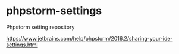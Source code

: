 # phpstorm-settings
Phpstorm setting repository

https://www.jetbrains.com/help/phpstorm/2016.2/sharing-your-ide-settings.html
